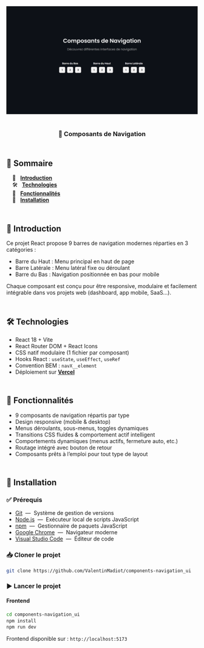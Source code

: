 <div align="center"> 
  <a href="https://components-navigation.vercel.app" target="_blank">
    <img src=".docs/preview.png" alt="Aperçu des composants de navigation">
  </a>
  </br></br>
  <h3 align="center">🧭 Composants de Navigation</h3> 
</div>

## <br /> 📌 Sommaire

&nbsp;&nbsp;&nbsp; 🎨 &nbsp; [**Introduction**](#introduction)<br />
&nbsp;&nbsp;&nbsp; 🛠️ &nbsp; [**Technologies**](#technologies)<br />
&nbsp;&nbsp;&nbsp; 🎯 &nbsp; [**Fonctionnalités**](#fonctionnalités)<br />
&nbsp;&nbsp;&nbsp; 🚀 &nbsp; [**Installation**](#installation)<br />

## <br /> <a name="introduction">🎨 Introduction</a>

Ce projet React propose 9 barres de navigation modernes réparties en 3 catégories :

- Barre du Haut : Menu principal en haut de page
- Barre Latérale : Menu latéral fixe ou déroulant
- Barre du Bas : Navigation positionnée en bas pour mobile

Chaque composant est conçu pour être responsive, modulaire et facilement intégrable dans vos projets web (dashboard, app mobile, SaaS...).

## <br /> <a name="technologies">🛠️ Technologies</a>

- React 18 + Vite
- React Router DOM + React Icons
- CSS natif modulaire (1 fichier par composant)
- Hooks React : `useState`, `useEffect`, `useRef`
- Convention BEM : `navX__element`
- Déploiement sur [**Vercel**](https://components-navigation.vercel.app/)

## <br /> <a name="fonctionnalités">🎯 Fonctionnalités</a>

- 9 composants de navigation répartis par type
- Design responsive (mobile & desktop)
- Menus déroulants, sous-menus, toggles dynamiques
- Transitions CSS fluides & comportement actif intelligent
- Comportements dynamiques (menus actifs, fermeture auto, etc.)
- Routage intégré avec bouton de retour
- Composants prêts à l’emploi pour tout type de layout

## <br /> <a name="installation">🚀 Installation</a>

### ✅ Prérequis

- [Git](https://git-scm.com/) &nbsp;—&nbsp; Système de gestion de versions
- [Node.js](https://nodejs.org/fr) &nbsp;—&nbsp; Exécuteur local de scripts JavaScript
- [npm](https://www.npmjs.com/) &nbsp;—&nbsp; Gestionnaire de paquets JavaScript
- [Google Chrome](https://www.google.com/) &nbsp;—&nbsp; Navigateur moderne
- [Visual Studio Code](https://code.visualstudio.com/) &nbsp;—&nbsp; Éditeur de code

### 📥 Cloner le projet

```bash
git clone https://github.com/ValentinMadiot/components-navigation_ui
```

### ▶️ Lancer le projet

#### Frontend

```bash
cd components-navigation_ui
npm install
npm run dev
```

Frontend disponible sur : `http://localhost:5173`
